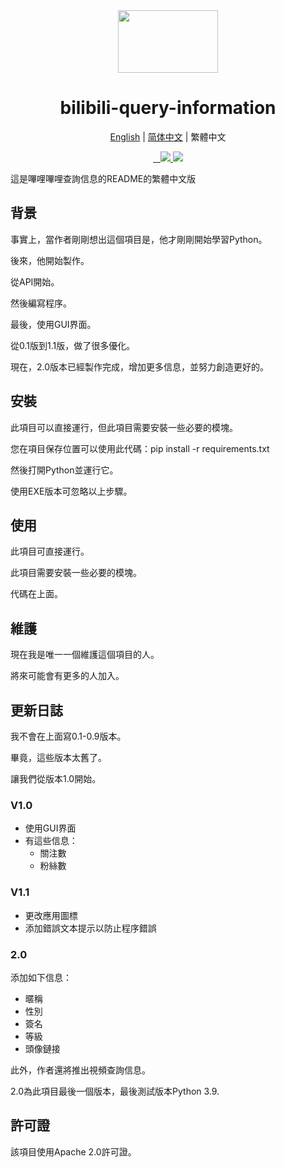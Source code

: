 <div align="center">
  <img src="https://s1.imagehub.cc/images/2022/01/29/bilibili-ico.png" width="160px" height="100px">
  <h1 align="center">bilibili-query-information</h1>
  
  [English](https://github.com/macwinlin-studio/bilibili-query-information/blob/2.0/README.md) | [简体中文](https://github.com/macwinlin-studio/bilibili-query-information/blob/2.0/README-zh.md) | 繁體中文
  
  <a href="https://github.com/macwinlin-studio/bilibili-query-information/releases">
    <img src="https://img.shields.io/badge/release-2.0-blue" alt="">
  </a>
  <a href="https://github.com/macwinlin-studio/bilibili-query-information/blob/2.0/LICENSE">
    <img src="https://img.shields.io/badge/license-Apache--2.0-blue" alt="">
  </a>
  <a href="https://github.com/macwinlin-studio/bilibili-query-information/releases">
    <img src="https://img.shields.io/github/downloads/macwinlin-studio/bilibili-query-information/total?color=red" alt="">
  </a>
  <a href="https://www.microsoft.com/zh-hk/windows">
    <img src="https://img.shields.io/badge/platform-windows-orange">
  </a>
  <a href="https://www.python.org/">
    <img src="https://img.shields.io/badge/python-v3.9-orange">
  </a>
</div>

這是嗶哩嗶哩查詢信息的README的繁體中文版
## 背景
事實上，當作者剛剛想出這個項目是，他才剛剛開始學習Python。

後來，他開始製作。

從API開始。

然後編寫程序。

最後，使用GUI界面。

從0.1版到1.1版，做了很多優化。

現在，2.0版本已經製作完成，增加更多信息，並努力創造更好的。
## 安裝
此項目可以直接運行，但此項目需要安裝一些必要的模塊。

您在項目保存位置可以使用此代碼：pip install -r requirements.txt

然後打開Python並運行它。

使用EXE版本可忽略以上步驟。
## 使用
此項目可直接運行。

此項目需要安裝一些必要的模塊。

代碼在上面。
## 維護
現在我是唯一一個維護這個項目的人。

將來可能會有更多的人加入。
## 更新日誌
我不會在上面寫0.1-0.9版本。

畢竟，這些版本太舊了。

讓我們從版本1.0開始。
### V1.0
- 使用GUI界面
- 有這些信息：
    - 關注數
    - 粉絲數
### V1.1
- 更改應用圖標
- 添加錯誤文本提示以防止程序錯誤
### 2.0
添加如下信息：
- 暱稱
- 性別
- 簽名
- 等級
- 頭像鏈接

此外，作者還將推出視頻查詢信息。

2.0為此項目最後一個版本，最後測試版本Python 3.9.
## 許可證
該項目使用Apache 2.0許可證。
